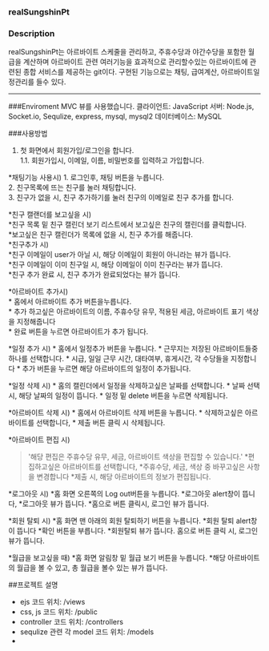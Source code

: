 ### realSungshinPt

### Description
realSungshinPt는 아르바이트 스케줄을 관리하고, 주휴수당과 야간수당을 포함한 월급을 계산하며 아르바이트 관련 여러기능을 효과적으로 관리할수있는 아르바이트에 관련된 종합 서비스를 제공하는 git이다.
구현된 기능으로는 채팅, 급여계산, 아르바이트일정관리를 들수 있다.

***

###Enviroment
MVC 뷰를 사용했습니다.
클라이언트: JavaScript
서버: Node.js, Socket.io, Sequlize, express, mysql, mysql2
데이터베이스: MySQL

###사용방법

1. 첫 화면에서 회원가입/로그인을 합니다.  
  1.1. 회원가입시, 이메일, 이름, 비밀번호를 입력하고 가입합니다.

*채팅기능 사용시)
    1. 로그인후, 채팅 버튼을 누릅니다.  
    2. 친구목록에 뜨는 친구를 눌러 채팅합니다.  
    3. 친구가 없을 시, 친구 추가하기를 눌러 친구의 이메일로 친구 추가를 합니다.  
    
*친구 캘랜더를 보고싶을 시)  
        *친구 목록 밑 친구 캘린더 보기 리스트에서 보고싶은 친구의 캘린더를 클릭합니다.  
        *보고싶은 친구 캘린더가 목록에 없을 시, 친구 추가를 해줍니다.  
    *친구추가 시)  
        *친구 이메일이 user가 아닐 시, 해당 이메일이 회원이 아니라는 뷰가 뜹니다.  
        *친구 이메일이 이미 친구일 시, 해당 이메일이 이미 친구라는 뷰가 뜹니다.  
        *친구 추가 완료 시, 친구 추가가 완료되었다는 뷰가 뜹니다.  
        

*아르바이트 추가시)  
    * 홈에서 아르바이트 추가 버튼을누릅니다.  
    * 추가 하고싶은 아르바이트의 이름, 주휴수당 유무, 적용된 세금, 아르바이트 표기 색상을 지정해줍니다  
    * 완료 버튼을 누르면 아르바이트가 추가 됩니다.

*일정 추가 시)
    * 홈에서 일정추가 버튼을 누릅니다.
    * 근무지는 저장된 아르바이트들중 하나를 선택합니다.
    * 시급, 일일 근무 시간, 대타여부, 휴게시간, 각 수당들을 지정합니다
    * 추가 버튼을 누르면 해당 아르바이트의 일정이 추가됩니다.
  
    
*일정 삭제 시)
    * 홈의 캘린더에서 일정을 삭제하고싶은 날짜를 선택합니다.
    * 날짜 선택 시, 해당 날짜의 일정이 뜹니다. 
    * 일정 밑 delete 버튼을 누르면 삭제됩니다.
    
*아르바이트 삭제 시)
    * 홈에서 아르바이트 삭제 버튼을 누릅니다.
    * 삭제하고싶은 아르바이트를 선택합니다,
    * 제출 버튼 클릭 시 삭제됩니다.
    
*아르바이트 편집 시)
  >'해당 편집은 주휴수당 유무, 세금, 아르바이트 색상을 편집할 수 있습니다.'
  *편집하고싶은 아르바이트를 선택합니다,
  *주휴수당, 세금, 색상 중 바꾸고싶은 사항을 변경합니다
  *제출 시, 해당 아르바이트의 정보가 편집됩니다.

*로그아웃 시)
  *홈 화면 오른쪽의 Log out버튼을 누릅니다.
  *로그아웃 alert창이 뜹니다,
  *로그아웃 뷰가 뜹니다. 
  *홈으로 버튼 클릭시, 로그인 뷰가 뜹니다.


*회원 탈퇴 시)
  *홈 화면 맨 아래의 회원 탈퇴하기 버튼을 누릅니다.
  *회원 탈퇴 alert창이 뜹니다
  *확인 버튼을 부릅니다.
  *회원탈퇴 뷰가 뜹니다. 홈으로 버튼 클릭 시, 로그인 뷰가 뜹니다.

*월급을 보고싶을 때)
   *홈 화면 알림창 밑 월급 보기 버튼을 누릅니다.
   *해당 아르바이트의 월급을 볼 수 있고, 총 월급을 볼수 있는 뷰가 뜹니다.


##프로젝트 설명

- ejs 코드 위치: /views
- css, js 코드 위치: /public
- controller 코드 위치: /controllers
- sequlize 관련 각 model 코드 위치: /models
- 



#



